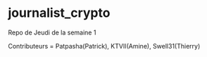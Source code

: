 # journalist_crypto
Repo de Jeudi de la semaine 1

Contributeurs = Patpasha(Patrick), KTVII(Amine), Swell31(Thierry)
